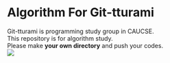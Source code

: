 # Algorithm For Git-tturami
Git-tturami is programming study group in CAUCSE.<br>
This repository is for algorithm study.<br>
Please make <b>your own directory</b> and push your codes.<br>
<img src="https://avatars1.githubusercontent.com/u/48174488?s=200&v=4"/>
